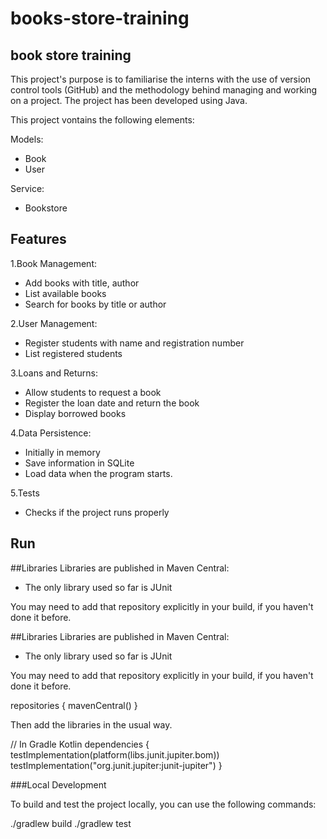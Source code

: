 # books-store-training

## book store training

This project's purpose is to familiarise the interns with the use of version control tools (GitHub) and the methodology behind managing and working on a project.
The project has been developed using Java.

This project vontains the following elements:

Models:
- Book
- User

Service:
- Bookstore

## Features

1.Book Management:

- Add books with title, author
- List available books
- Search for books by title or author

2.User Management:

- Register students with name and registration number
- List registered students

3.Loans and Returns:

- Allow students to request a book
- Register the loan date and return the book
- Display borrowed books

4.Data Persistence:

- Initially in memory
- Save information in SQLite
- Load data when the program starts.

5.Tests

- Checks if the project runs properly


## Run

##Libraries
Libraries are published in Maven Central:
- The only library used so far is JUnit

You may need to add that repository explicitly in your build, if you haven't done it before.

##Libraries
Libraries are published in Maven Central:
- The only library used so far is JUnit

You may need to add that repository explicitly in your build, if you haven't done it before.

repositories { mavenCentral() }


Then add the libraries in the usual way.

// In Gradle Kotlin 
dependencies {
  testImplementation(platform(libs.junit.jupiter.bom))
    testImplementation("org.junit.jupiter:junit-jupiter")
}

###Local Development

To build and test the project locally, you can use the following commands:

./gradlew build
./gradlew test

